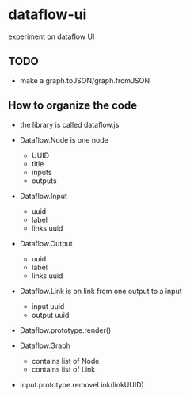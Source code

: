 dataflow-ui
===========

experiment on dataflow UI

## TODO 
* make a graph.toJSON/graph.fromJSON

## How to organize the code
* the library is called dataflow.js
* Dataflow.Node is one node
    - UUID
    - title
    - inputs
    - outputs
* Dataflow.Input
    - uuid
    - label
    - links uuid
* Dataflow.Output
    - uuid
    - label
    - links uuid
* Dataflow.Link is on link from one output to a input
    - input uuid
    - output uuid

* Dataflow.prototype.render()

* Dataflow.Graph
    - contains list of Node
    - contains list of Link

* Input.prototype.removeLink(linkUUID)
